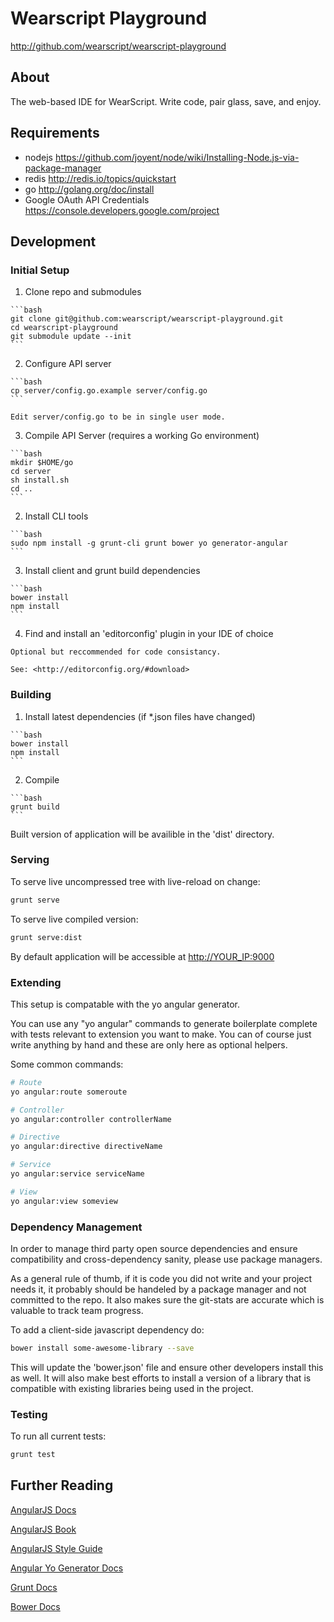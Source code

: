 # Wearscript Playground #
<http://github.com/wearscript/wearscript-playground>

## About ##
The web-based IDE for WearScript. Write code, pair glass, save, and enjoy.

## Requirements ##

  * nodejs <https://github.com/joyent/node/wiki/Installing-Node.js-via-package-manager>
  * redis <http://redis.io/topics/quickstart>
  * go <http://golang.org/doc/install>
  * Google OAuth API Credentials <https://console.developers.google.com/project>

## Development ##

### Initial Setup ###

  1. Clone repo and submodules

    ```bash
    git clone git@github.com:wearscript/wearscript-playground.git
    cd wearscript-playground
    git submodule update --init
    ```
  2. Configure API server

    ```bash
    cp server/config.go.example server/config.go
    ```

    Edit server/config.go to be in single user mode.

  3. Compile API Server (requires a working Go environment)

    ```bash
    mkdir $HOME/go
    cd server
    sh install.sh
    cd ..
    ```

  2. Install CLI tools

    ```bash
    sudo npm install -g grunt-cli grunt bower yo generator-angular
    ```
  3. Install client and grunt build dependencies

    ```bash
    bower install
    npm install
    ```

  4. Find and install an 'editorconfig' plugin in your IDE of choice

    Optional but reccommended for code consistancy.

    See: <http://editorconfig.org/#download>

### Building ###

  1. Install latest dependencies (if *.json files have changed)

    ```bash
    bower install
    npm install
    ```
  2. Compile

    ```bash
    grunt build
    ```
Built version of application will be availible in the 'dist' directory.

### Serving ###

To serve live uncompressed tree with live-reload on change:

```bash
grunt serve
```

To serve live compiled version:

```bash
grunt serve:dist
```
By default application will be accessible at <http://YOUR_IP:9000>


### Extending ###

This setup is compatable with the yo angular generator.

You can use any "yo angular" commands to generate boilerplate complete with
tests relevant to extension you want to make. You can of course just write
anything by hand and these are only here as optional helpers.

Some common commands:

```bash
# Route
yo angular:route someroute

# Controller
yo angular:controller controllerName

# Directive
yo angular:directive directiveName

# Service
yo angular:service serviceName

# View
yo angular:view someview

```
### Dependency Management ###

In order to manage third party open source dependencies and ensure
compatibility and cross-dependency sanity, please use package managers.

As a general rule of thumb, if it is code you did not write and your project
needs it, it probably should be handeled by a package manager and not committed 
to the repo. It also makes sure the git-stats are accurate which is valuable
to track team progress.

To add a client-side javascript dependency do:

```bash
bower install some-awesome-library --save
```
This will update the 'bower.json' file and ensure other developers install this
as well. It will also make best efforts to install a version of a library that
is compatible with existing libraries being used in the project.

### Testing ###

To run all current tests:

```bash
grunt test
```
## Further Reading ##

[AngularJS Docs](http://docs.angularjs.org/api)

[AngularJS Book](http://shop.oreilly.com/product/0636920028055.do)

[AngularJS Style Guide](https://github.com/mgechev/angularjs-style-guide)

[Angular Yo Generator Docs](https://github.com/yeoman/generator-angular)

[Grunt Docs](http://gruntjs.com/getting-started)

[Bower Docs](https://github.com/bower/bower)
